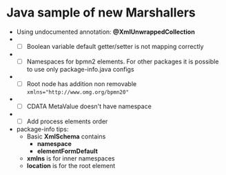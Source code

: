 # Java sample of new Marshallers

* Using undocumented annotation: **@XmlUnwrappedCollection**
* -[ ] Boolean variable default getter/setter is not mapping correctly  
* -[ ] Namespaces for bpmn2 elements. For other packages it is possible to use only package-info.java configs  
* -[ ] Root node has addition non removable `xmlns="http://www.omg.org/bpmn20"`
* -[ ] CDATA MetaValue doesn't have namespace
* -[ ] Add process elements order 
* package-info tips:
  * Basic **XmlSchema** contains
    * **namespace**
    * **elementFormDefault**
  * **xmlns** is for inner namespaces
  * **location** is for the root element